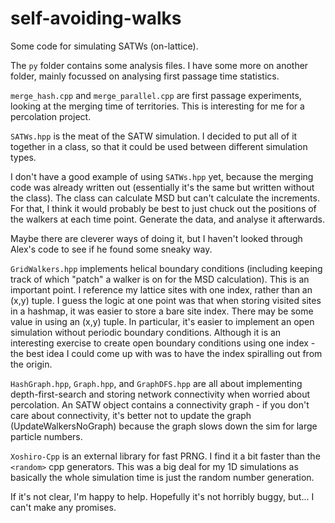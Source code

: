 # self-avoiding-walks
Some code for simulating SATWs (on-lattice).

The `py` folder contains some analysis files. I have some more on another folder, mainly focussed on analysing first passage time statistics.

`merge_hash.cpp` and `merge_parallel.cpp` are first passage experiments, looking at the merging time of territories. This is interesting for me for a percolation project.

`SATWs.hpp` is the meat of the SATW simulation. I decided to put all of it together in a class, so that it could be used between different simulation types.

I don't have a good example of using `SATWs.hpp` yet, because the merging code was already written out (essentially it's the same but written without the class).
The class can calculate MSD but can't calculate the increments. For that, I think it would probably be best to just chuck out the positions of the walkers at each time point.
Generate the data, and analyse it afterwards.

Maybe there are cleverer ways of doing it, but I haven't looked through Alex's code to see if he found some sneaky way.

`GridWalkers.hpp` implements helical boundary conditions (including keeping track of which "patch" a walker is on for the MSD calculation). This is an important point. I reference my lattice sites with one index, rather than an (x,y) tuple.
I guess the logic at one point was that when storing visited sites in a hashmap, it was easier to store a bare site index.
There may be some value in using an (x,y) tuple. In particular, it's easier to implement an open simulation without periodic boundary conditions.
Although it is an interesting exercise to create open boundary conditions using one index - the best idea I could come up with was to have the index spiralling out from the origin.

`HashGraph.hpp`, `Graph.hpp`, and `GraphDFS.hpp` are all about implementing depth-first-search and storing network connectivity when worried about percolation.
An SATW object contains a connectivity graph - if you don't care about connectivity, it's better not to update the graph (UpdateWalkersNoGraph) because the graph slows down the sim for large particle numbers.

`Xoshiro-Cpp` is an external library for fast PRNG. I find it a bit faster than the `<random>` cpp generators. This was a big deal for my 1D simulations as basically the whole simulation time is just the random number generation.

If it's not clear, I'm happy to help. Hopefully it's not horribly buggy, but... I can't make any promises.
